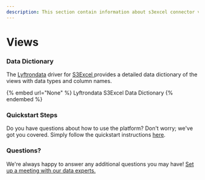 ```yaml
---
description: This section contain information about s3excel connector views information
---
```


# Views

### Data Dictionary

The [Lyftrondata](https://www.lyftrondata.com/) driver for [S3Excel](None/)[ ](https://www.lyftrondata.com/integration/s3excel/)provides a detailed data dictionary of the views with data types and column names.

{% embed url="None" %}
Lyftrondata S3Excel Data Dictionary
{% endembed %}

### Quickstart Steps

Do you have questions about how to use the platform? Don't worry; we've got you covered. Simply follow the quickstart instructions [here](../README.md).

### Questions? <a href="#questions" id="questions"></a>

We're always happy to answer any additional questions you may have! [Set up a meeting with our data experts.](https://www.lyftrondata.com/book-a-meeting/)


